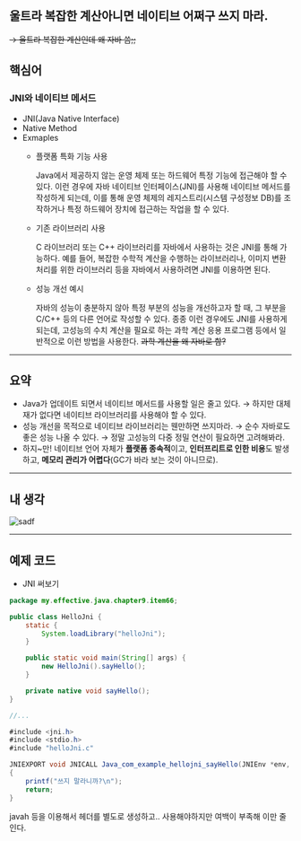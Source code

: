 ## 울트라 복잡한 계산아니면 네이티브 어쩌구 쓰지 마라.

~~→ 울트라 복잡한 계산인데 왜 자바 씀;;~~

## 핵심어

### JNI와 네이티브 메서드

- JNI(Java Native Interface)
- Native Method
- Exmaples
    - 플랫폼 특화 기능 사용
        
        Java에서 제공하지 않는 운영 체제 또는 하드웨어 특정 기능에 접근해야 할 수 있다. 이런 경우에 자바 네이티브 인터페이스(JNI)를 사용해 네이티브 메서드를 작성하게 되는데, 이를 통해 운영 체제의 레지스트리(시스템 구성정보 DB)를 조작하거나 특정 하드웨어 장치에 접근하는 작업을 할 수 있다.
        
    - 기존 라이브러리 사용
        
        C 라이브러리 또는 C++ 라이브러리를 자바에서 사용하는 것은 JNI를 통해 가능하다.
        예를 들어, 복잡한 수학적 계산을 수행하는 라이브러리나, 이미지 변환 처리를 위한 라이브러리 등을 자바에서 사용하려면 JNI를 이용하면 된다.
        
    - 성능 개선 예시
        
        자바의 성능이 충분하지 않아 특정 부분의 성능을 개선하고자 할 때, 그 부분을 C/C++ 등의 다른 언어로 작성할 수 있다.
        종종 이런 경우에도 JNI를 사용하게 되는데, 고성능의 수치 계산을 필요로 하는 과학 계산 응용 프로그램 등에서 일반적으로 이런 방법을 사용한다.
        ~~과학 계산을 왜 자바로 함?~~
        

---

## 요약

- Java가 업데이트 되면서 네이티브 메서드를 사용할 일은 줄고 있다.
→ 하지만 대체재가 없다면 네이티브 라이브러리를 사용해야 할 수 있다.
- 성능 개선을 목적으로 네이티브 라이브러리는 웬만하면 쓰지마라.
→ 순수 자바로도 좋은 성능 나올 수 있다.
→ 정말 고성능의 다중 정밀 연산이 필요하면 고려해봐라.
- 하지~만! 네이티브 언어 자체가 **플랫폼 종속적**이고, **인터프리트로 인한 비용**도 발생하고, **메모리 관리가 어렵다**(GC가 바라 보는 것이 아니므로).

---

## 내 생각

![sadf](https://github.com/TightJava/effective_java/assets/105692206/0aac6512-8ab6-4ca3-a273-d5d672c83352)


---

## 예제 코드

- JNI 써보기

```java
package my.effective.java.chapter9.item66;

public class HelloJni {
	static {
		System.loadLibrary("helloJni");
	}

	public static void main(String[] args) {
		new HelloJni().sayHello();
	}

	private native void sayHello();
}

//...

#include <jni.h>
#include <stdio.h>
#include "helloJni.c"

JNIEXPORT void JNICALL Java_com_example_hellojni_sayHello(JNIEnv *env, jobject thisObj)
{
    printf("쓰지 말라니까?\n");
    return;
}
```

javah 등을 이용해서 헤더를 별도로 생성하고.. 사용해야하지만 여백이 부족해 이만 줄인다.
